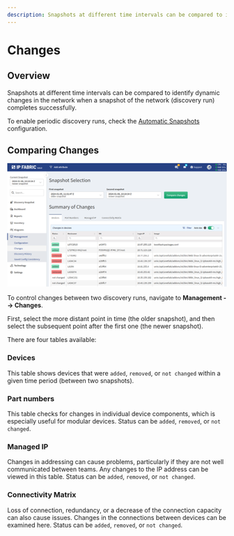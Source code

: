 ```yaml
---
description: Snapshots at different time intervals can be compared to identify dynamic changes in the network when a snapshot of the network (discovery run) completes successfully.
---
```


# Changes

## Overview

Snapshots at different time intervals can be compared to identify dynamic changes in the network when a snapshot of the
network (discovery run) completes successfully.

To enable periodic discovery runs, check the [Automatic Snapshots](../../IP_Fabric_Settings/Discovery_and_Snapshots/snapshot_collection.md) configuration.

## Comparing Changes

![Changes](changes.png)

To control changes between two discovery runs, navigate to **Management --> Changes**.

First, select the more distant point in time (the older snapshot), and then select the subsequent point after the first one (the newer snapshot).

There are four tables available:

### Devices

This table shows devices that were `added`, `removed`, or `not changed` within a given time period (between two snapshots).

### Part numbers

This table checks for changes in individual device components, which is especially useful for modular devices. Status can be `added`, `removed`, or `not changed`.

### Managed IP

Changes in addressing can cause problems, particularly if they are not well communicated between teams. Any changes to the IP address can be viewed in this table. Status can be `added`, `removed`, or `not changed`.

### Connectivity Matrix

Loss of connection, redundancy, or a decrease of the connection capacity can also cause issues. Changes in the connections between devices can be examined here. Status can be `added`, `removed`, or `not changed`.
